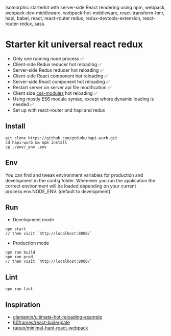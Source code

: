 Isomorphic starterkit with server-side React rendering using npm, webpack, webpack-dev-middleware, webpack-hot-middleware, react-transform-hmr, hapi, babel, react, react-router redux, redux-devtools-extension, react-router-redux, sass.

# Starter kit universal react redux

  * Only one running node process ✅
  * Client-side Redux reducer hot reloading ✅
  * Server-side Redux reducer hot reloading ✅
  * Client-side React component hot reloading ✅
  * Server-side React component hot reloading ✅
  * Restart server on server api file modification ✅
  * Client side [css-modules](https://github.com/css-modules/css-modules) hot reloading ✅
  * Using mostly ES6 module syntax, except where dynamic loading is needed ✅
  * Set up with react-router and hapi and redux

## Install

```
git clone https://github.com/gtdudu/hapi-wurb.git
cd hapi-wurb && npm install
cp ./env/_env .env
```

## Env

You can find and tweak environment variables for production and development in the config
folder. Whenever you run the application the correct environment will be loaded
depending on your current process.env.NODE_ENV. (default to development)

## Run

  * Development mode

```
npm start
// then visit `http://localhost:8000/`
```

* Production mode

```
npm run build
npm run prod
// then visit `http://localhost:8000/`
```


## Lint

```
npm run lint
```

## Inspiration

  *  [glenjamin/ultimate-hot-reloading-example](https://github.com/glenjamin/ultimate-hot-reloading-example)
  *  [60frames/react-boilerplate](https://github.com/60frames/react-boilerplate/tree/master/src)
  *  [raquo/minimal-hapi-react-webpack](https://github.com/raquo/minimal-hapi-react-webpack)
